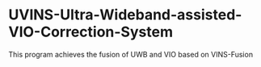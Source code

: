 # UVINS-Ultra-Wideband-assisted-VIO-Correction-System
This program achieves the fusion of UWB and VIO based on VINS-Fusion
